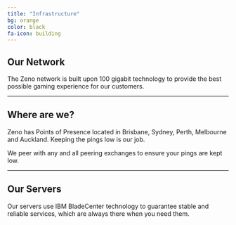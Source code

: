 ```yaml
---
title: "Infrastructure"
bg: orange
color: black
fa-icon: building
---
```


## Our Network

The Zeno network is built upon 100 gigabit technology to provide the best possible gaming experience for our customers.

-------------------------


## Where are we?

Zeno has Points of Presence located in Brisbane, Sydney, Perth, Melbourne and Auckland. Keeping the pings low is our job.

We peer with any and all peering exchanges to ensure your pings are kept low.

-------------------------


## Our Servers

Our servers use IBM BladeCenter technology to guarantee stable and reliable services, which are always there when you need them.

